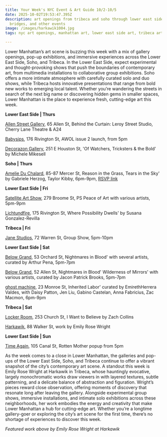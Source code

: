 ```yaml
---
title: Your Week's NYC Event & Art Guide 10/2-10/5
date: 2025-10-02T19:53:47.395Z
description: art openings from tribeca and soho through lower east side and two
  bridges, and other events
image: /images/harkawik1004.jpg
tags: nyc art openings, manhattan art, lower east side art, tribeca art 

---
```

Lower Manhattan’s art scene is buzzing this week with a mix of gallery openings, pop-up exhibitions, and immersive experiences across the Lower East Side, Soho, and Tribeca. In the Lower East Side, expect experimental and thought-provoking shows that push the boundaries of contemporary art, from multimedia installations to collaborative group exhibitions. Soho offers a more intimate atmosphere with carefully curated solo and duo shows, while Tribeca hosts innovative presentations that range from bold new works to emerging local talent. Whether you’re wandering the streets in search of the next big name or discovering hidden gems in smaller spaces, Lower Manhattan is the place to experience fresh, cutting-edge art this week.

**L﻿ower East Side | Thurs**

[Allen Street Gallery](https://allenstreetgallery.com/behind-the-curtain), 65 Allen St, Behind the Curtain: Leroy Street Studio, Cherry Lane Theatre & A24

[Babysips](https://www.instagram.com/babysips.nyc), 176 Rivington St, AWOL issue 2 launch, from 5pm

[Decorazon Gallery](https://www.decorazongallery.com/exhibitions-home), 251 E Houston St, 'Of  Watchers, Tricksters & the Bold' by Michele Mikesell

**S﻿oho | Thurs**

[Amelie Du Chalard](https://www.instagram.com/ameliemaisondart), 85-87 Mercer St, Reason in the Grass, Tears in the Sky' by Gabriele Herzog, Taylor Kibby, 6pm-9pm, [RSVP link](https://luma.com/lyzmy4rv)

**L﻿ower East Side | Fri**

[Satellite Art Show](https://www.instagram.com/satelliteartshow), 279 Broome St, PS Peace of Art with various artists, 5pm-9pm

[Lichtundfire](https://www.lichtundfire.com/), 175 Rivington St, Where Possibility Dwells' by Susana Gonzalez-Revilla

**T﻿ribeca | Fri**

[Jane Studios](https://www.instagram.com/janesstudios), 72 Warren St, Group Show, 5pm-10pm

**L﻿ower East Side | Sat**

[Below Grand](https://www.belowgrandnyc.com/), 53 Orchard St, Nightmares in Blood' with several artists, curated by Arthur Pena, 5pm-7pm

[Below Grand](https://www.belowgrandnyc.com/), 52 Allen St, Nightmares in Blood' Wilderness of Mirrors' with various artists, curated by Jacon Patrick Brooks, 5pm-7pm

[ghost machine](https://www.ghostmachine.nyc), 23 Monroe St, Inherited Labor' curated by EmirethHerrera Valdes, with Daisy Patton, Jen Liu, Gabino Castelan, Anna Fabricius, Zac Macmon, 6pm-9pm

**T﻿ribeca | Sat**

[Locker Room](https://www.instagram.com/thelockerroomnyc), 253 Church St, I Want to Believe by Zach Collins

[Harkawik](https://www.harkawik.com/), 88 Walker St, work by Emily Rose Wright

**L﻿ower East Side | Sun**

[Time Again](https://www.instagram.com/timeagainbar), 105 Canal St, Rotten Mother popup from 5pm

As the week comes to a close in Lower Manhattan, the galleries and pop-ups of the Lower East Side, Soho, and Tribeca continue to offer a vibrant snapshot of the city’s contemporary art scene. A standout this week is Emily Rose Wright at Harkawik in Tribeca, whose hauntingly evocative, largely monochromatic works draw viewers in with layered textures, subtle patterning, and a delicate balance of abstraction and figuration. Wright’s pieces reward close observation, offering moments of discovery that resonate long after leaving the gallery. Alongside experimental group shows, immersive installations, and intimate solo exhibitions across these neighborhoods, her work embodies the energy and creativity that make Lower Manhattan a hub for cutting-edge art. Whether you’re a longtime gallery-goer or exploring the city’s art scene for the first time, there’s no shortage of experiences to discover this week.

*F﻿eatured work above by Emily Rose Wright  at Harkawik*